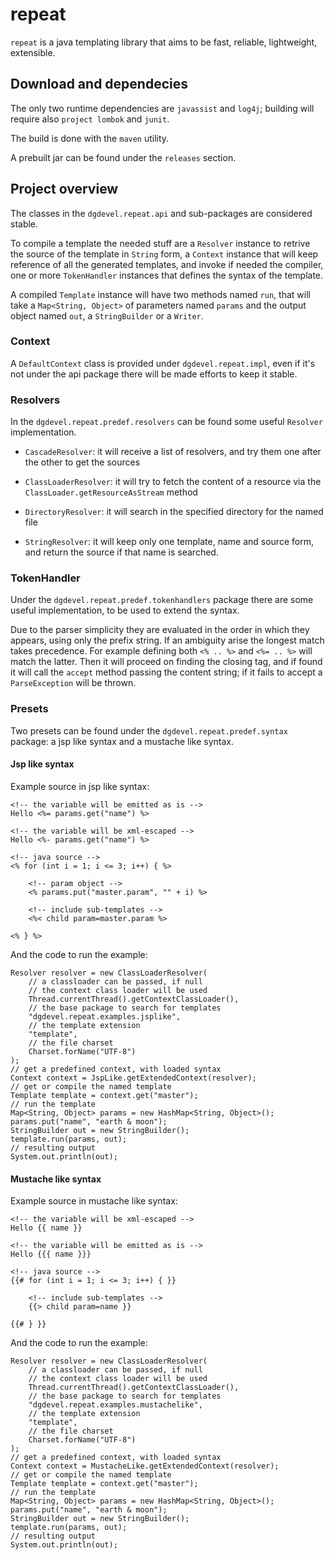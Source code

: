 # repeat

`repeat` is a java templating library that aims to be fast, reliable, lightweight, extensible.

## Download and dependecies

The only two runtime dependencies are `javassist` and `log4j`; building will require also `project lombok` and `junit`.

The build is done with the `maven` utility.

A prebuilt jar can be found under the `releases` section.

## Project overview

The classes in the `dgdevel.repeat.api` and sub-packages are considered stable.

To compile a template the needed stuff are a `Resolver` instance to retrive the source of the template in `String` form, a `Context` instance that will keep reference of all the generated templates, and invoke if needed the compiler, one or more `TokenHandler` instances that defines the syntax of the template.

A compiled `Template` instance will have two methods named `run`, that will take a `Map<String, Object>` of parameters named `params` and the output object named `out`, a `StringBuilder` or a `Writer`.

### Context

A `DefaultContext` class is provided under `dgdevel.repeat.impl`, even if it's not under the api package there will be made efforts to keep it stable.

### Resolvers

In the `dgdevel.repeat.predef.resolvers` can be found some useful `Resolver` implementation.

- `CascadeResolver`: it will receive a list of resolvers, and try them one after the other to get the sources

- `ClassLoaderResolver`: it will try to fetch the content of a resource via the `ClassLoader.getResourceAsStream` method

- `DirectoryResolver`: it will search in the specified directory for the named file

- `StringResolver`: it will keep only one template, name and source form, and return the source if that name is searched.

### TokenHandler

Under the `dgdevel.repeat.predef.tokenhandlers` package there are some useful implementation, to be used to extend the syntax.

Due to the parser simplicity they are evaluated in the order in which they appears, using only the prefix string. If an ambiguity arise the longest match takes precedence. For example defining both `<% .. %>` and `<%= .. %>` will match the latter. Then it will proceed on finding the closing tag, and if found it will call the `accept` method passing the content string; if it fails to accept a `ParseException` will be thrown.

### Presets

Two presets can be found under the `dgdevel.repeat.predef.syntax` package: a jsp like syntax and a mustache like syntax.

#### Jsp like syntax

Example source in jsp like syntax:
```
<!-- the variable will be emitted as is -->
Hello <%= params.get("name") %>

<!-- the variable will be xml-escaped -->
Hello <%- params.get("name") %>

<!-- java source -->
<% for (int i = 1; i <= 3; i++) { %>

    <!-- param object -->
    <% params.put("master.param", "" + i) %>

    <!-- include sub-templates -->
    <%< child param=master.param %>

<% } %>
```

And the code to run the example:

```
Resolver resolver = new ClassLoaderResolver(
	// a classloader can be passed, if null
	// the context class loader will be used
	Thread.currentThread().getContextClassLoader(),
	// the base package to search for templates
	"dgdevel.repeat.examples.jsplike",
	// the template extension
	"template",
	// the file charset
	Charset.forName("UTF-8")
);
// get a predefined context, with loaded syntax
Context context = JspLike.getExtendedContext(resolver);
// get or compile the named template
Template template = context.get("master");
// run the template
Map<String, Object> params = new HashMap<String, Object>();
params.put("name", "earth & moon");
StringBuilder out = new StringBuilder();
template.run(params, out);
// resulting output
System.out.println(out);
```

#### Mustache like syntax

Example source in mustache like syntax:

```
<!-- the variable will be xml-escaped -->
Hello {{ name }}

<!-- the variable will be emitted as is -->
Hello {{{ name }}}

<!-- java source -->
{{# for (int i = 1; i <= 3; i++) { }}

	<!-- include sub-templates -->
	{{> child param=name }}

{{# } }}
```

And the code to run the example:

```
Resolver resolver = new ClassLoaderResolver(
	// a classloader can be passed, if null
	// the context class loader will be used
	Thread.currentThread().getContextClassLoader(),
	// the base package to search for templates
	"dgdevel.repeat.examples.mustachelike",
	// the template extension
	"template",
	// the file charset
	Charset.forName("UTF-8")
);
// get a predefined context, with loaded syntax
Context context = MustacheLike.getExtendedContext(resolver);
// get or compile the named template
Template template = context.get("master");
// run the template
Map<String, Object> params = new HashMap<String, Object>();
params.put("name", "earth & moon");
StringBuilder out = new StringBuilder();
template.run(params, out);
// resulting output
System.out.println(out);
```